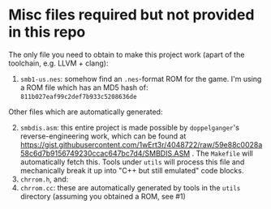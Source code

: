 
# Misc files required but not provided in this repo

The only file you need to obtain to make this project work (apart of the toolchain, e.g. LLVM + clang):

1. `smb1-us.nes`: somehow find an `.nes`-format ROM for the game.
   I'm using a ROM file which has an MD5 hash of:
   `811b027eaf99c2def7b933c5208636de`

Other files which are automatically generated:

2. `smbdis.asm`: this entire project is made possible
   by `doppelganger`'s reverse-engineering work, which
   can be found at https://gist.githubusercontent.com/1wErt3r/4048722/raw/59e88c0028a58c6d7b9156749230ccac647bc7d4/SMBDIS.ASM .
   The `Makefile` will automatically fetch this.
   Tools under `utils` will process this file and mechanically break it up into "C++ but still emulated" code blocks.
3. `chrrom.h`, and:
4. `chrrom.cc`: these are automatically generated by
    tools in the `utils` directory
    (assuming you obtained a ROM, see #1)
